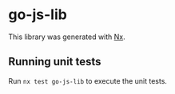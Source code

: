 # go-js-lib

This library was generated with [Nx](https://nx.dev).

## Running unit tests

Run `nx test go-js-lib` to execute the unit tests.

